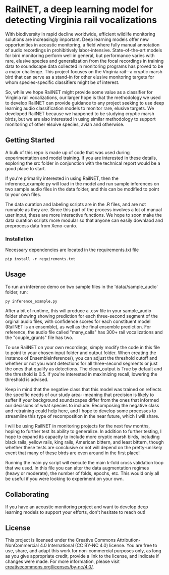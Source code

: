 # RailNET, a deep learning model for detecting Virginia rail vocalizations

With biodiversity in rapid decline worldwide, efficient wildlife monitoring solutions are increasingly important. Deep learning models offer new opportunities in acoustic monitoring, a field where fully manual annotation of audio recordings in prohibitively labor-intensive. State-of-the-art models for bird monitoring perform well in general, but performance varies with rare, elusive species and generalization from the focal recordings in training data to soundscape data collected in monitoring programs has proved to be a major challenge. This project focuses on the Virginia rail--a cryptic marsh bird that can serve as a stand-in for other elusive monitoring targets for whom species-specific classifiers might be of interest.

So, while we hope RailNET might provide some value as a classifier for Virginia rail vocalizations, our larger hope is that the methodology we used to develop RailNET can provide guidance to any project seeking to use deep learning audio classification models to monitor rare, elusive targets. We developed RailNET because we happened to be studying cryptic marsh birds, but we are also interested in using similar methodology to support monitoring of other elsuive species, avian and otherwise. 
## Getting Started

A bulk of this repo is made up of code that was used during experimentation and model training. If you are interested in these details, exploring the src folder in conjunction with the technical report would be a good place to start.

If you're primarily interested in using RailNET, then the inference_example.py will load in the model and run sample inferences on two sample audio files in the data folder, and this can be modified to point to your own files.

The data curation and labeling scripts are in the .R files, and are not runnable as they are. Since this part of the process involves a lot of manual user input, these are more interactive functions. We hope to soon make the data curation scripts more modular so that anyone can easily downlaod and preprocess data from Xeno-canto.

### Installation

Necessary dependencies are located in the requirements.txt file

```
pip install -r requirements.txt
```
## Usage

To run an inference demo on two sample files in the 'data//sample_audio' folder, run:

```
py inference_example.py
```
After a bit of runtime, this will produce a .csv file in your sample_audio folder showing showing prediction for each three-second segment of the orginal audio files, with confidence scores for each constituent model (RailNET is an ensemble), as 
well as the final ensemble prediction. For reference, the audio file called "many_calls" has 300+ rail vocalizations and the "couple_grunts" file has two.

To use RailNET on your own recordings, simply modify the code in this file to point to your chosen input folder and output folder. When creating the instance of EnsembleInference(), you can adjust the threshold cutoff and whether or not you want detections for all three-second segments or just the ones that qualify as detections. The clean_output is True by default and the threshold is 0.5. If you're interested in maximizing recall, lowering the threshold is advised. 

Keep in mind that the negative class that this model was trained on reflects the specific needs of our study area--meaning that precision is likely to suffer if your background soundscapes differ from the ones that informed our decisions of what species to include. Recomposing the negative class and retraining could help here, and I hope to develop some processes to streamline this type of recomposition in the near future, which I will share.

I will be using RailNET in monitoring projects for the next few months, hoping to further test its ability to generalize. In addition to further testing, I hope to expand its capacity to include more cryptic marsh birds, including black rails, yellow rails, king rails, American bittern, and least bittern, though whether these tests are conclusive or not will depend on the pretty-unlikely event that many of these birds are even around in the first place!


Running the main.py script will execute the main k-fold cross validation loop that we used. In this file you can  alter the data augmentation regimes (heavy or moderate), the number of folds, epochs, etc. This would only all be useful if you were looking to experiment on your own. 

## Collaborating

If you have an acoustic monitoring project and want to develop deep learning models to support your efforts, don't hesitate to reach out!

## License

This project is licensed under the Creative Commons Attribution-NonCommercial 4.0 International (CC BY-NC 4.0) license. You are free to use, share, and adapt this work for non-commercial purposes only, as long as you give appropriate credit, provide a link to the license, and indicate if changes were made. For more information, please visit [creativecommons.org/licenses/by-nc/4.0/](https://creativecommons.org/licenses/by-nc/4.0/).

